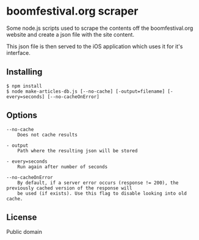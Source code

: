 # boomfestival.org scraper

Some node.js scripts used to scrape the contents off the boomfestival.org website and create
a json file with the site content. 

This json file is then served to the iOS application which uses it for it's interface.

## Installing

	$ npm install
	$ node make-articles-db.js [--no-cache] [-output=filename] [-every=seconds] [--no-cacheOnError]


## Options

	--no-cache
		Does not cache results

	- output
		Path where the resulting json will be stored

	- every=seconds
		Run again after number of seconds

	--no-cacheOnError
		By default, if a server error occurs (response != 200), the previously cached version of the response will 
		be used (if exists). Use this flag to disable looking into old cache.


## License

Public domain



